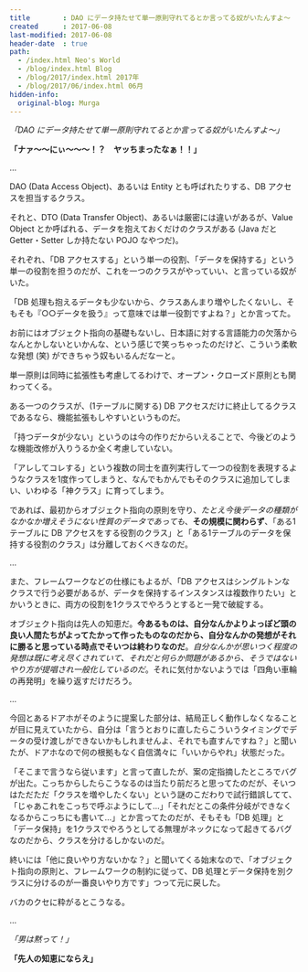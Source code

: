 ```yaml
---
title        : DAO にデータ持たせて単一原則守れてるとか言ってる奴がいたんすよ〜
created      : 2017-06-08
last-modified: 2017-06-08
header-date  : true
path:
  - /index.html Neo's World
  - /blog/index.html Blog
  - /blog/2017/index.html 2017年
  - /blog/2017/06/index.html 06月
hidden-info:
  original-blog: Murga
---
```


*「DAO にデータ持たせて単一原則守れてるとか言ってる奴がいたんすよ〜」*

**「ナァ～～にぃ～～～！？　ヤッちまったなぁ！！」**

…

DAO (Data Access Object)、あるいは Entity とも呼ばれたりする、DB アクセスを担当するクラス。

それと、DTO (Data Transfer Object)、あるいは厳密には違いがあるが、Value Object とか呼ばれる、データを抱えておくだけのクラスがある (Java だと Getter・Setter しか持たない POJO なやつだ)。

それぞれ、「DB アクセスする」という単一の役割、「データを保持する」という単一の役割を担うのだが、これを一つのクラスがやっていい、と言っている奴がいた。

「DB 処理も抱えるデータも少ないから、クラスあんまり増やしたくないし、そもそも『○○データを扱う』って意味では単一役割ですよね？」とか言ってた。

お前にはオブジェクト指向の基礎もないし、日本語に対する言語能力の欠落からなんとかしないといかんな、という感じで笑っちゃったのだけど、こういう柔軟な発想 (笑) ができちゃう奴もいるんだなーと。

単一原則は同時に拡張性も考慮してるわけで、オープン・クローズド原則とも関わってくる。

ある一つのクラスが、(1テーブルに関する) DB アクセスだけに終止してるクラスであるなら、機能拡張もしやすいというものだ。

「持つデータが少ない」というのは今の作りだからいえることで、今後どのような機能改修が入りうるか全く考慮していない。

「アレしてコレする」という複数の同士を直列実行して一つの役割を表現するようなクラスを1度作ってしまうと、なんでもかんでもそのクラスに追加してしまい、いわゆる「神クラス」に育ってしまう。

であれば、最初からオブジェクト指向の原則を守り、*たとえ今後データの種類がなかなか増えそうにない性質のデータであっても*、**その規模に関わらず**、「ある1テーブルに DB アクセスをする役割のクラス」と「ある1テーブルのデータを保持する役割のクラス」は分離しておくべきなのだ。

…

また、フレームワークなどの仕様にもよるが、「DB アクセスはシングルトンなクラスで行う必要があるが、データを保持するインスタンスは複数作りたい」とかいうときに、両方の役割を1クラスでやろうとすると一発で破綻する。

オブジェクト指向は先人の知恵だ。**今あるものは、自分なんかよりよっぽど頭の良い人間たちがよってたかって作ったものなのだから、自分なんかの発想がそれに勝ると思っている時点でそいつは終わりなのだ**。*自分なんかが思いつく程度の発想は既に考え尽くされていて、それだと何らか問題があるから、そうではないやり方が提唱され一般化しているのだ*。それに気付かないようでは「四角い車輪の再発明」を繰り返すだけだろう。

…

今回とあるドアホがそのように提案した部分は、結局正しく動作しなくなることが目に見えていたから、自分は「言うとおりに直したらこういうタイミングでデータの受け渡しができないかもしれませんよ、それでも直すんですね？」と聞いたが、ドアホなので何の根拠もなく自信満々に「いいからやれ」状態だった。

「そこまで言うなら従います」と言って直したが、案の定指摘したところでバグが出た。こっちからしたらこうなるのは当たり前だろと思ってたのだが、そいつはただただ「クラスを増やしたくない」という謎のこだわりで試行錯誤してて、「じゃあこれをこっちで呼ぶようにして…」「それだとこの条件分岐ができなくなるからこっちにも書いて…」とか言ってたのだが、そもそも「DB 処理」と「データ保持」を1クラスでやろうとしてる無理がネックになって起きてるバグなのだから、クラスを分けるしかないのだ。

終いには「他に良いやり方ないかな？」と聞いてくる始末なので、「オブジェクト指向の原則と、フレームワークの制約に従って、DB 処理とデータ保持を別クラスに分けるのが一番良いやり方です」つって元に戻した。

バカのクセに粋がるとこうなる。

…

*「男は黙って！」*

**「先人の知恵にならえ」**
